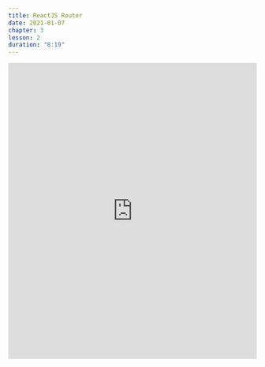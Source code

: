 ```yaml
---
title: ReactJS Router
date: 2021-01-07
chapter: 3
lesson: 2
duration: "8:19"
---
```


<iframe width="100%" height="600" src="https://www.youtube.com/embed/53gkZPWpINM" title="YouTube video player" frameborder="0" allow="accelerometer; autoplay; clipboard-write; encrypted-media; gyroscope; picture-in-picture" allowfullscreen></iframe>